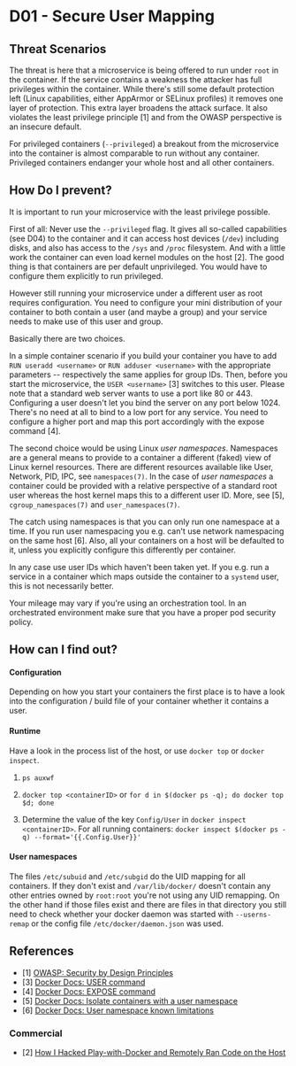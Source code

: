 # D01 - Secure User Mapping


## Threat Scenarios

The threat is here that a microservice is being offered to run under `root` in the container. If the service contains a weakness the attacker has full privileges within the container. While there's still some default protection left (Linux capabilities, either AppArmor or SELinux profiles) it removes one layer of protection. This extra layer broadens the attack surface. It also violates the least privilege principle [1] and from the OWASP perspective is an insecure default.

For privileged containers (`--privileged`) a breakout from the microservice into the container is almost comparable to run without any container. Privileged containers endanger your whole host and all other containers.


## How Do I prevent?

It is important to run your microservice with the least privilege possible.

First of all: Never use the `--privileged` flag. It gives all so-called capabilities (see D04) to the container and it can access host devices (`/dev`) including disks, and also has access to the `/sys` and `/proc` filesystem. And with a little work the container can even load kernel modules on the host [2]. The good thing is that containers are per default unprivileged. You would have to configure them explicitly to run privileged.

However still running your microservice under a different user as root requires configuration. You need to configure your mini distribution of your container to both contain a user (and maybe a group) and your service needs to make use of this user and group.

Basically there are two choices.

In a simple container scenario if you build your container you have to add `RUN useradd <username>` or `RUN adduser <username>` with the appropriate parameters -- respectively the same applies for group IDs. Then, before you start the microservice, the `USER <username>` [3] switches to this user. Please note that a standard web server wants to use a port like 80 or 443. Configuring a user doesn't let you bind the server on any port below 1024. There's no need at all to bind to a low port for any service. You need to configure a higher port and map this port accordingly with the expose command [4]. 

The second choice would be using Linux *user namespaces*. Namespaces are a general means to provide to a container a different (faked) view of Linux kernel resources. There are different resources available like User, Network, PID, IPC, see `namespaces(7)`. In the case of *user namespaces* a container could be provided with a relative perspective of a standard root user whereas the host kernel maps this to a different user ID. More, see [5], `cgroup_namespaces(7)` and `user_namespaces(7)`.

The catch using namespaces is that you can only run one namespace at a time. If you run user namespacing you e.g. can't use network namespacing on the same host [6]. Also, all your containers on a host will be defaulted to it, unless you explicitly configure this differently per container.

In any case use user IDs which haven't been taken yet. If you e.g. run a service in a container which maps outside the container to a `systemd` user, this is not necessarily better.

Your mileage may vary if you're using an orchestration tool. In an orchestrated environment make sure that you have a proper pod security policy.

## How can I find out?

#### Configuration

Depending on how you start your containers the first place is to have a look into the configuration / build file of your container whether it contains a user.

#### Runtime

Have a look in the process list of the host, or use `docker top` or `docker inspect`.

1) `ps auxwf`

2) `docker top <containerID>` or `for d in $(docker ps -q); do docker top $d; done`

3) Determine the value of the key `Config/User` in `docker inspect <containerID>`. For all running containers: `docker inspect $(docker ps -q) --format='{{.Config.User}}'`

#### User namespaces

The files `/etc/subuid` and `/etc/subgid` do the UID mapping for all containers. If they don't exist and `/var/lib/docker/` doesn't contain any other entries owned by `root:root` you're not using any UID remapping. On the other hand if those files exist and there are files in that directory you still need to check whether your docker daemon was started with `--userns-remap` or the config file `/etc/docker/daemon.json` was used.



## References
* [1] [OWASP: Security by Design Principles](https://www.owasp.org/index.php/Security_by_Design_Principles#Principle_of_Least_privilege)
* [3] [Docker Docs: USER command](https://docs.docker.com/engine/reference/builder/#user)
* [4] [Docker Docs: EXPOSE command](https://docs.docker.com/engine/reference/builder/#expose)
* [5] [Docker Docs: Isolate containers with a user namespace](https://docs.docker.com/engine/security/userns-remap/)
* [6] [Docker Docs: User namespace known limitations](https://docs.docker.com/engine/security/userns-remap/#user-namespace-known-restrictions)

### Commercial

* [2] [How I Hacked Play-with-Docker and Remotely Ran Code on the Host](https://www.cyberark.com/threat-research-blog/how-i-hacked-play-with-docker-and-remotely-ran-code-on-the-host/)
